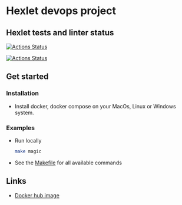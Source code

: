 # Hexlet devops project

## Hexlet tests and linter status

[![Actions Status](https://github.com/pochka15/devops-for-programmers-project-74/workflows/hexlet-check/badge.svg)](https://github.com/pochka15/devops-for-programmers-project-74/actions)

[![Actions Status](https://github.com/pochka15/devops-for-programmers-project-74/workflows/push/badge.svg)](https://github.com/pochka15/devops-for-programmers-project-74/actions)

## Get started

### Installation

- Install docker, docker compose on your MacOs, Linux or Windows system. 

### Examples

- Run locally

    ```sh
    make magic
    ```

- See the [Makefile](Makefile) for all available commands

## Links

- [Docker hub image](https://hub.docker.com/repository/docker/pochka15/devops-for-programmers-project-74)
